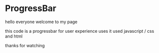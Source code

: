# ProgressBar

hello everyone 
welcome to my page 

this code is a progressbar for user experience uses
it used javascript / css and html

thanks for watching
